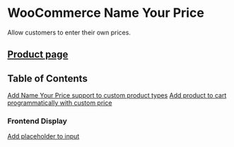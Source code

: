 # WooCommerce Name Your Price
Allow customers to enter their own prices.

## [Product page](https://woocommerce.com/products/name-your-price/)

## Table of Contents
[Add Name Your Price support to custom product types](add-support-for-custom-product-type.md)
[Add product to cart programmatically with custom price](add-to-cart-programmatically)

### Frontend Display
[Add placeholder to input](frontend/add-placeholder-to-input)
